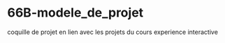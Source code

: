 # 66B-modele_de_projet
coquille de projet en lien avec les projets du cours experience interactive  

